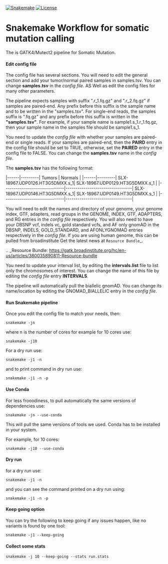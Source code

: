 [![Snakemake](https://img.shields.io/badge/snakemake-≥6.0.2-brightgreen.svg)](https://snakemake.github.io)
[![License](https://img.shields.io/badge/License-BSD_3--Clause-blue.svg)](https://opensource.org/licenses/BSD-3-Clause)


Snakemake Workflow for somatic mutation calling 
==========================================================================

The is GATK4/Mutect2 pipeline for Somatic Mutation. 

#### Edit config file 

The config file has several sections. You will need to edit the general section and add your tumor/normal paired samples in samples.tsv.
You can change **samples.tsv** in the *config file*. AS Well as edit the config files for many other parameters.

The pipeline expects samples with suffix ".r_1.fq.gz" and ".r_2.fq.gz" if samples are paired-end.
Any prefix before this suffix is the sample name and to be written in the "samples.tsv". For single-end reads, the samples suffix is ".fq.gz" and any prefix before this suffix is written in the **"samples.tsv"**.
For example, if your sample name is sample1.s_1.r_1.fq.gz, then your sample name in the samples file should be sample1.s_1.

You need to update the *config file* with whether your samples are paired-end or single reads. If your samples are paired-end, then the **PAIRD** entry in the config file should be set to TRUE, otherwise, set the **PAIRED** entry in the config file to FALSE. You can change the **samples.tsv** name in the *config file*.


The **samples.tsv** has the following format:

|------|---------|
Tumors | Normals |
|------|---------|
SLX-18967.UDP0126.HT3G5DMXX.s_1| SLX-18967.UDP0129.HT3G5DMXX.s_1 |
|------------------------------|---------------------------------|
SLX-18967.UDP0146.HT3G5DMXX.s_1| SLX-18967.UDP0149.HT3G5DMXX.s_1 |
|------------------------------|---------------------------------|


You will need to edit the names and directory of your genome, your genome index, GTF, adapters, read groups in the GENOME, INDEX, GTF, ADAPTERS,  and RG entries in the *config file* respectively. 
You will also need to have your DBSNP vcf, indels vc, gold standard vcfs, and AF only gnomAD in the DBSNP, INDELS, GOLD_STANDARD, and AFONLYGNOMAD entries respectively  in the *config file*. If you are using human genome, this can be pulled from broadinstitute Get the latest news at `Resource Bundle`_.

.. _Resource Bundle: https://gatk.broadinstitute.org/hc/en-us/articles/360035890811-Resource-bundle


You need to update your interval list, by editing the **intervals.list** file to list only the chromosomes of interest. You can change the name of this file by editing the *config file* entry **INTERVALS**.
	
The pipeline will automatically pull the biallelic gnomAD. You can change its name/location by editing the GNOMAD_BIALLELIC entry in the *config file*. 


#### Run Snakemake pipeline 

Once you edit the config file to match your needs, then:  


    snakemake -jn 

where n is the number of cores for example for 10 cores use:


    snakemake -j10 


For a dry run use: 
  
  
    snakemake -j1 -n 


and to print command in dry run use: 

  
    snakemake -j1 -n -p 

  
#### Use Conda 

For less frooodiness, to pull automatically the same versions of dependencies use:

    snakemake -jn --use-conda

This will pull the same versions of tools we used. Conda has to be installed in your system.

For example, for 10 cores:

    snakemake -j10 --use-conda


#### Dry run 

for a dry run use:

    snakemake -j1 -n

and you can see the command printed on a dry run using:

    snakemake -j1 -n -p


#### Keep going option 


You can try the following to keep going if any issues happen, like no variants is found by one tool:

    snakemake -j1 --keep-going


#### Collect some stats 

    snakemake -j 10 --keep-going --stats run.stats


 
